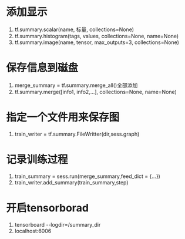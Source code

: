 # 添加显示
1. tf.summary.scalar(name, 标量, collections=None)
2. tf.summary.histogram(tags, values, collections=None, name=None) 
3. tf.summary.image(name, tensor, max_outputs=3, collections=None)


# 保存信息到磁盘
1.  merge\_summary = tf.summary.merge\_all()全部添加
2.  tf.summary.merge([info1, info2,...], collections=None, name=None)

# 指定一个文件用来保存图
1. train_writer = tf.summary.FileWritter(dir,sess.graph)

# 记录训练过程
1. train\_summary = sess.run(merge\_summary,feed_dict =  {...})
2. train\_writer.add\_summary(train\_summary,step)

# 开启tensorborad
1. tensorboard --logdir=/summary\_dir
2. localhost:6006